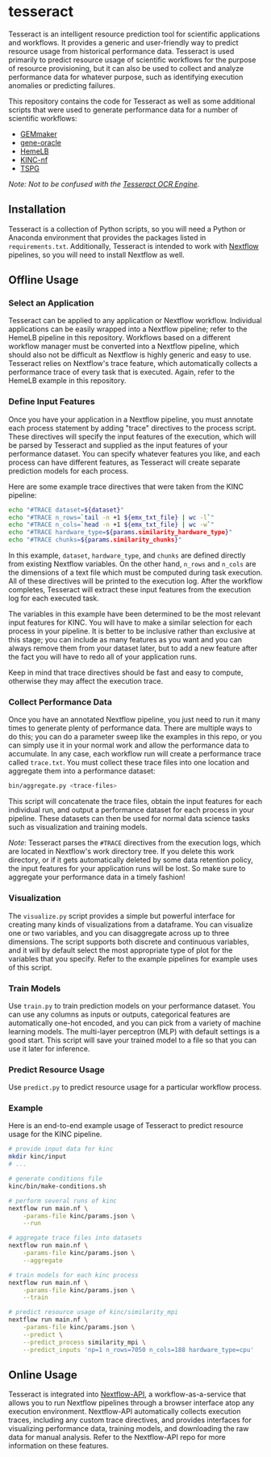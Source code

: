 # tesseract

Tesseract is an intelligent resource prediction tool for scientific applications and workflows. It provides a generic and user-friendly way to predict resource usage from historical performance data. Tesseract is used primarily to predict resource usage of scientific workflows for the purpose of resource provisioning, but it can also be used to collect and analyze performance data for whatever purpose, such as identifying execution anomalies or predicting failures.

This repository contains the code for Tesseract as well as some additional scripts that were used to generate performance data for a number of scientific workflows:
- [GEMmaker](https://github.com/SystemsGenetics/GEMmaker)
- [gene-oracle](https://github.com/SystemsGenetics/gene-oracle)
- [HemeLB](https://github.com/Clemson-MSE/hemelb-gpu)
- [KINC-nf](https://github.com/SystemsGenetics/KINC-nf)
- [TSPG](https://github.com/ctargon/TSPG)

_Note: Not to be confused with the [Tesseract OCR Engine](https://github.com/tesseract-ocr)._

## Installation

Tesseract is a collection of Python scripts, so you will need a Python or Anaconda environment that provides the packages listed in `requirements.txt`. Additionally, Tesseract is intended to work with [Nextflow](https://www.nextflow.io/) pipelines, so you will need to install Nextflow as well.

## Offline Usage

### Select an Application

Tesseract can be applied to any application or Nextflow workflow. Individual applications can be easily wrapped into a Nextflow pipeline; refer to the HemeLB pipeline in this repository. Workflows based on a different workflow manager must be converted into a Nextflow pipeline, which should also not be difficult as Nextflow is highly generic and easy to use. Tesseract relies on Nextflow's trace feature, which automatically collects a performance trace of every task that is executed. Again, refer to the HemeLB example in this repository.

### Define Input Features

Once you have your application in a Nextflow pipeline, you must annotate each process statement by adding "trace" directives to the process script. These directives will specify the input features of the execution, which will be parsed by Tesseract and supplied as the input features of your performance dataset. You can specify whatever features you like, and each process can have different features, as Tesseract will create separate prediction models for each process.

Here are some example trace directives that were taken from the KINC pipeline:
```bash
echo "#TRACE dataset=${dataset}"
echo "#TRACE n_rows=`tail -n +1 ${emx_txt_file} | wc -l`"
echo "#TRACE n_cols=`head -n +1 ${emx_txt_file} | wc -w`"
echo "#TRACE hardware_type=${params.similarity_hardware_type}"
echo "#TRACE chunks=${params.similarity_chunks}"
```

In this example, `dataset`, `hardware_type`, and `chunks` are defined directly from existing Nextflow variables. On the other hand, `n_rows` and `n_cols` are the dimensions of a text file which must be computed during task execution. All of these directives will be printed to the execution log. After the workflow completes, Tesseract will extract these input features from the execution log for each executed task.

The variables in this example have been determined to be the most relevant input features for KINC. You will have to make a similar selection for each process in your pipeline. It is better to be inclusive rather than exclusive at this stage; you can include as many features as you want and you can always remove them from your dataset later, but to add a new feature after the fact you will have to redo all of your application runs.

Keep in mind that trace directives should be fast and easy to compute, otherwise they may affect the execution trace.

### Collect Performance Data

Once you have an annotated Nextflow pipeline, you just need to run it many times to generate plenty of performance data. There are multiple ways to do this; you can do a parameter sweep like the examples in this repo, or you can simply use it in your normal work and allow the performance data to accumulate. In any case, each workflow run will create a performance trace called `trace.txt`. You must collect these trace files into one location and aggregate them into a performance dataset:
```bash
bin/aggregate.py <trace-files>
```

This script will concatenate the trace files, obtain the input features for each individual run, and output a performance dataset for each process in your pipeline. These datasets can then be used for normal data science tasks such as visualization and training models.

_Note_: Tesseract parses the `#TRACE` directives from the execution logs, which are located in Nextflow's work directory tree. If you delete this work directory, or if it gets automatically deleted by some data retention policy, the input features for your application runs will be lost. So make sure to aggregate your performance data in a timely fashion!

### Visualization

The `visualize.py` script provides a simple but powerful interface for creating many kinds of visualizations from a dataframe. You can visualize one or two variables, and you can disaggregate across up to three dimensions. The script supports both discrete and continuous variables, and it will by default select the most appropriate type of plot for the variables that you specify. Refer to the example pipelines for example uses of this script.

### Train Models

Use `train.py` to train prediction models on your performance dataset. You can use any columns as inputs or outputs, categorical features are automatically one-hot encoded, and you can pick from a variety of machine learning models. The multi-layer perceptron (MLP) with default settings is a good start. This script will save your trained model to a file so that you can use it later for inference.

### Predict Resource Usage

Use `predict.py` to predict resource usage for a particular workflow process.

### Example

Here is an end-to-end example usage of Tesseract to predict resource usage for the KINC pipeline.
```bash
# provide input data for kinc
mkdir kinc/input
# ...

# generate conditions file
kinc/bin/make-conditions.sh

# perform several runs of kinc
nextflow run main.nf \
    -params-file kinc/params.json \
    --run

# aggregate trace files into datasets
nextflow run main.nf \
    -params-file kinc/params.json \
    --aggregate

# train models for each kinc process
nextflow run main.nf \
    -params-file kinc/params.json \
    --train

# predict resource usage of kinc/similarity_mpi
nextflow run main.nf \
    -params-file kinc/params.json \
    --predict \
    --predict_process similarity_mpi \
    --predict_inputs 'np=1 n_rows=7050 n_cols=188 hardware_type=cpu'
```

## Online Usage

Tesseract is integrated into [Nextflow-API](https://github.com/SciDAS/nextflow-api), a workflow-as-a-service that allows you to run Nextflow pipelines through a browser interface atop any execution environment. Nextflow-API automatically collects execution traces, including any custom trace directives, and provides interfaces for visualizing performance data, training models, and downloading the raw data for manual analysis. Refer to the Nextflow-API repo for more information on these features.